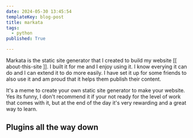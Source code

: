 ```yaml
---
date: 2024-05-30 13:45:54
templateKey: blog-post
title: markata
tags:
  - python
published: True

---
```


Markata is the static site generator that I created to build my website [[
about-this-site ]].  I built it for me and I enjoy using it.  I know everying
it can do and I can extend it to do more easily.  I have set it up for some
friends to also use it and am proud that it helps them publish their content.

It's a meme to create your own static site generator to make your website.  Yes
its funny, I don't recommend it if your not ready for the level of work that
comes with it, but at the end of the day it's very rewarding and a great way to
learn.

## Plugins all the way down

##
